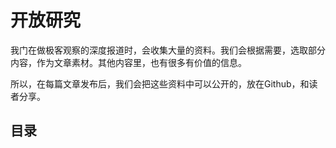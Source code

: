 # 开放研究

我门在做极客观察的深度报道时，会收集大量的资料。我们会根据需要，选取部分内容，作为文章素材。其他内容里，也有很多有价值的信息。

所以，在每篇文章发布后，我们会把这些资料中可以公开的，放在Github，和读者分享。

## 目录

